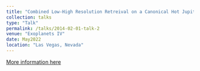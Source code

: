 ```yaml
---
title: "Combined Low-High Resolution Retreival on a Canonical Hot Jupiter"
collection: talks
type: "Talk"
permalink: /talks/2014-02-01-talk-2
venue: "Exoplanets IV"
date: May2022
location: "Las Vegas, Nevada"
---
```


[More information here](http://example2.com)


